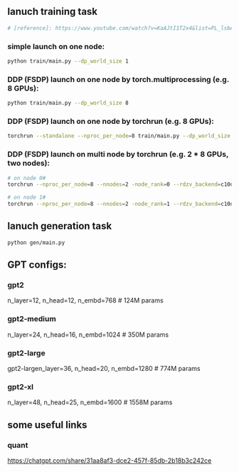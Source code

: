 ## lanuch training task
```bash
# [reference]: https://www.youtube.com/watch?v=KaAJtI1T2x4&list=PL_lsbAsL_o2CSuhUhJIiW0IkdT5C2wGWj
```
### simple launch on one node:
```bash
python train/main.py --dp_world_size 1
```

### DDP (FSDP) launch on one node by torch.multiprocessing (e.g. 8 GPUs):
```bash
python train/main.py --dp_world_size 8
```

### DDP (FSDP) launch on one node by torchrun (e.g. 8 GPUs):
```bash
torchrun --standalone --nproc_per_node=8 train/main.py --dp_world_size 8
```

### DDP (FSDP) launch on multi node by torchrun (e.g. 2 * 8 GPUs, two nodes):
```bash
# on node 0#
torchrun --nproc_per_node=8 --nnodes=2 -node_rank=0 --rdzv_backend=c10d --rdzv_endpoint=xxx.xxx.xxx.xxx:xxxx train/main.py --dp_world_size 8
```

```bash
# on node 1#
torchrun --nproc_per_node=8 --nnodes=2 -node_rank=1 --rdzv_backend=c10d --rdzv_endpoint=xxx.xxx.xxx.xxx:xxxx train/main.py --dp_world_size 8
```

## lanuch generation task
```bash
python gen/main.py
```

## GPT configs:
### gpt2
n_layer=12, n_head=12, n_embd=768 # 124M params

### gpt2-medium
n_layer=24, n_head=16, n_embd=1024 # 350M params

### gpt2-large
gpt2-largen_layer=36, n_head=20, n_embd=1280  # 774M params

### gpt2-xl
n_layer=48, n_head=25, n_embd=1600  # 1558M params

## some useful links
### quant
https://chatgpt.com/share/31aa8af3-dce2-457f-85db-2b18b3c242ce
